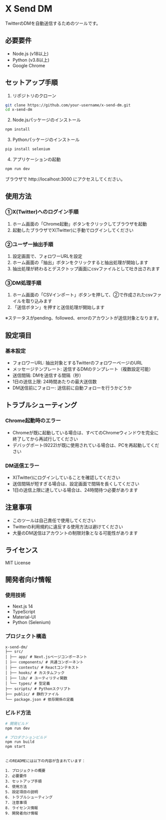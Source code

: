 # X Send DM

TwitterのDMを自動送信するためのツールです。

## 必要要件

- Node.js (v18以上)
- Python (v3.8以上)
- Google Chrome

## セットアップ手順

1. リポジトリのクローン
```bash
git clone https://github.com/your-username/x-send-dm.git
cd x-send-dm
```

2. Node.jsパッケージのインストール
```bash
npm install
```

3. Pythonパッケージのインストール
```bash
pip install selenium
```

4. アプリケーションの起動
```bash
npm run dev
```

ブラウザで http://localhost:3000 にアクセスしてください。

## 使用方法

### ①X(Twitter)へのログイン手順

1. ホーム画面の「Chrome起動」ボタンをクリックしてブラウザを起動
2. 起動したブラウザでX(Twitter)に手動でログインしてください

### ②ユーザー抽出手順

1. 設定画面で、フォロワーURLを設定
2. ホーム画面の「抽出」ボタンをクリックすると抽出処理が開始します
3. 抽出処理が終わるとデスクトップ画面にcsvファイルとして吐き出されます

### ③DM処理手順

1. ホーム画面の「CSVインポート」ボタンを押して、②で作成されたcsvファイルを取り込みます
2. 「送信ボタン」を押すと送信処理が開始します

※ステータスがpending、followed、errorのアカウントが送信対象となります。

## 設定項目

### 基本設定
- フォロワーURL: 抽出対象とするTwitterのフォロワーページのURL
- メッセージテンプレート: 送信するDMのテンプレート（複数設定可能）
- 送信間隔: DMを送信する間隔（秒）
- 1日の送信上限: 24時間あたりの最大送信数
- DM送信前にフォロー: 送信前に自動フォローを行うかどうか

## トラブルシューティング

### Chrome起動時のエラー
- Chromeが既に起動している場合は、すべてのChromeウィンドウを完全に終了してから再試行してください
- デバッグポート(9222)が既に使用されている場合は、PCを再起動してください

### DM送信エラー
- X(Twitter)にログインしていることを確認してください
- 送信間隔が短すぎる場合は、設定画面で間隔を長くしてください
- 1日の送信上限に達している場合は、24時間待つ必要があります

## 注意事項

- このツールは自己責任で使用してください
- Twitterの利用規約に違反する使用方法は避けてください
- 大量のDM送信はアカウントの制限対象となる可能性があります

## ライセンス

MIT License

## 開発者向け情報

### 使用技術
- Next.js 14
- TypeScript
- Material-UI
- Python (Selenium)

### プロジェクト構造

```
x-send-dm/
├── src/
│ ├── app/ # Next.jsページコンポーネント
│ ├── components/ # 共通コンポーネント
│ ├── contexts/ # Reactコンテキスト
│ ├── hooks/ # カスタムフック
│ ├── lib/ # ユーティリティ関数
│ └── types/ # 型定義
├── scripts/ # Pythonスクリプト
├── public/ # 静的ファイル
└── package.json # 依存関係の定義
```


### ビルド方法
```bash
# 開発ビルド
npm run dev

# プロダクションビルド
npm run build
npm start
```
```

このREADMEには以下の内容が含まれています：

1. プロジェクトの概要
2. 必要要件
3. セットアップ手順
4. 使用方法
5. 設定項目の説明
6. トラブルシューティング
7. 注意事項
8. ライセンス情報
9. 開発者向け情報
